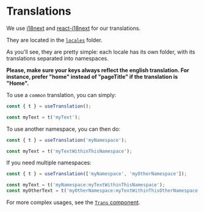 # Translations

We use [i18next](https://www.i18next.com/) and [react-i18next](https://react.i18next.com) for our translations.

They are located in the [`locales`](../src/locales) folder.

As you'll see, they are pretty simple: each locale has its own folder, with its translations separated into namespaces.

**Please, make sure your keys always reflect the english translation. For instance, prefer "home" instead of "pageTitle"
if the translation is "Home".**

To use a `common` translation, you can simply:

```ts
const { t } = useTranslation();

const myText = t('myText');
```

To use another namespace, you can then do:

```ts
const { t } = useTranslation('myNamespace');

const myText = t('myTextWithinThisNamespace');
```

If you need multiple namespaces:

```ts
const { t } = useTranslation(['myNamespace', 'myOtherNamespace']);

const myText = t('myNamespace:myTextWithinThisNamespace');
const myOtherText = t('myOtherNamespace:myTextWithinThisOtherNamespace');
```

For more complex usages, see the [`Trans` component](https://react.i18next.com/latest/trans-component).
